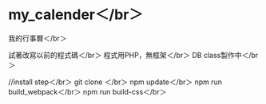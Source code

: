 # my_calender＜/br＞
我的行事曆＜/br＞

試著改寫以前的程式碼＜/br＞
程式用PHP，無框架＜/br＞
DB class製作中＜/br＞

//install step＜/br＞
git clone ＜/br＞
npm update＜/br＞
npm run build_webpack＜/br＞
npm run build-css＜/br＞

